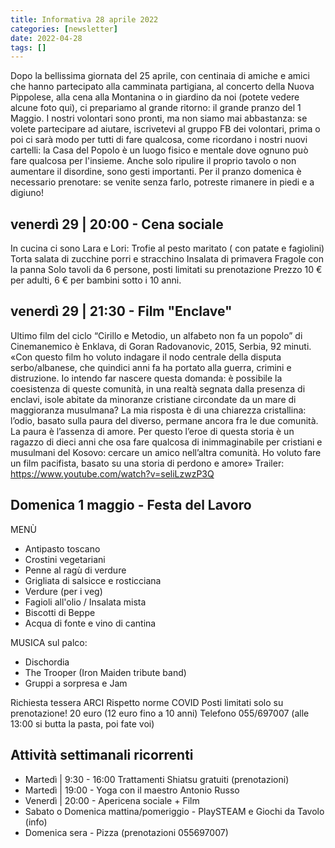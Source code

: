 ```yaml
---
title: Informativa 28 aprile 2022
categories: [newsletter]
date: 2022-04-28
tags: []
---
```


Dopo la bellissima giornata del 25 aprile, con centinaia di amiche e amici che hanno partecipato alla camminata partigiana, al concerto della Nuova Pippolese, alla cena alla Montanina o in giardino da noi (potete vedere alcune foto qui), ci prepariamo al grande ritorno: il grande pranzo del 1 Maggio.
I nostri volontari sono pronti, ma non siamo mai abbastanza: se volete partecipare ad aiutare, iscrivetevi al gruppo FB dei volontari, prima o poi ci sarà modo per tutti di fare qualcosa, come ricordano i nostri nuovi cartelli: la Casa del Popolo è un luogo fisico e mentale dove ognuno può fare qualcosa per l'insieme. Anche solo ripulire il proprio tavolo o non aumentare il disordine, sono gesti importanti. 
Per il pranzo domenica è necessario prenotare: se venite senza farlo, potreste rimanere in piedi e a digiuno!

## venerdì 29 | 20:00 - Cena sociale
In cucina ci sono Lara e Lori:
Trofie al pesto maritato ( con patate e fagiolini)
Torta salata di zucchine porri e stracchino
Insalata di primavera
Fragole con la panna
Solo tavoli da 6 persone, posti limitati su prenotazione
Prezzo 10 € per adulti, 6 € per bambini sotto i 10 anni. 

## venerdì 29 | 21:30 - Film "Enclave"
Ultimo film del ciclo “Cirillo e Metodio, un alfabeto non fa un popolo” di Cinemanemico è Enklava, di Goran Radovanovic, 2015, Serbia, 92 minuti.
«Con questo film ho voluto indagare il nodo centrale della disputa serbo/albanese, che quindici anni fa ha portato alla guerra, crimini e distruzione. Io intendo far nascere questa domanda: è possibile la coesistenza di queste comunità, in una realtà segnata dalla presenza di enclavi, isole abitate da minoranze cristiane circondate da un mare di maggioranza musulmana? La mia risposta è di una chiarezza cristallina: l’odio, basato sulla paura del diverso, permane ancora fra le due comunità. La paura è l’assenza di amore. Per questo l’eroe di questa storia è un ragazzo di dieci anni che osa fare qualcosa di inimmaginabile per cristiani e musulmani del Kosovo: cercare un amico nell’altra comunità. Ho voluto fare un film pacifista, basato su una storia di perdono e amore»
Trailer: https://www.youtube.com/watch?v=seliLzwzP3Q

## Domenica 1 maggio - Festa del Lavoro
MENÙ
- Antipasto toscano
- Crostini vegetariani
- Penne al ragù di verdure
- Grigliata di salsicce e rosticciana
- Verdure (per i veg)
- Fagioli all'olio / Insalata mista
- Biscotti di Beppe
- Acqua di fonte e vino di cantina

MUSICA sul palco:
- Dischordia
- The Trooper (Iron Maiden tribute band)
- Gruppi a sorpresa e Jam

Richiesta tessera ARCI Rispetto norme COVID
Posti limitati solo su prenotazione!
20 euro (12 euro fino a 10 anni)
Telefono 055/697007
(alle 13:00 si butta la pasta, poi fate voi)

## Attività settimanali ricorrenti
- Martedì | 9:30 - 16:00 Trattamenti Shiatsu gratuiti (prenotazioni)
- Martedì | 19:00 - Yoga con il maestro Antonio Russo
- Venerdì | 20:00 - Apericena sociale + Film
- Sabato o Domenica mattina/pomeriggio - PlaySTEAM e Giochi da Tavolo (info)
- Domenica sera - Pizza (prenotazioni 055697007)